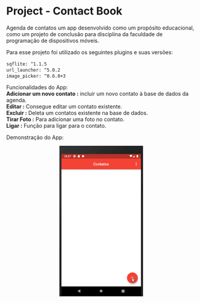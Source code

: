 <h1> Project - Contact Book </h1>
  
Agenda de contatos um app desenvolvido como um propósito educacional, como um projeto de conclusão para disciplina da faculdade de programação de dispositivos móveis.  

Para esse projeto foi utilizado os seguintes plugins e suas versões:  
```
sqflite: ^1.1.5
url_launcher: ^5.0.2
image_picker: ^0.6.0+3
```  

Funcionalidades do App:  
__Adicionar um novo contato :__ incluir um novo contato à base de dados da agenda.    
__Editar :__ Consegue editar um contato existente.  
__Excluir :__ Deleta um contatos existente na base de dados.  
__Tirar Foto :__ Para adicionar uma foto no contato.  
__Ligar :__ Função para ligar para o contato.  

Demonstração do App:  
<p align="center">
    <img src="img/AgendaContatos.gif" height="400"/>
</p>


